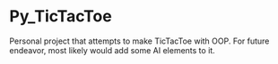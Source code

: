 ﻿# Py_TicTacToe
Personal project that attempts to make TicTacToe with OOP. For future endeavor, most likely would add some AI elements to it.
